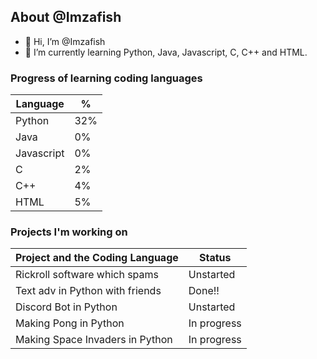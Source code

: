 ## About @Imzafish
- 👋 Hi, I’m @Imzafish
- 🌱 I’m currently learning Python, Java, Javascript, C, C++ and HTML.

### Progress of learning coding languages
 | Language | % |
 |----------|---|
 | Python   |32%|
 | Java     |0% |
 |Javascript|0% |
 |C         |2% |
 |C++       |4% |
 |HTML      |5% |
 
 

### Projects I'm working on
 | Project and the Coding Language| Status      |
 |--------------------------------|-------------|
 | Rickroll software which spams  |  Unstarted  |
 | Text adv in Python with friends| Done!!      |
 | Discord Bot in Python          | Unstarted   |
 | Making Pong in Python          | In progress | 
 | Making Space Invaders in Python| In progress |

<!---
Imzafish/Imzafish is a ✨ special ✨ repository because its `README.md` (this file) appears on your GitHub profile.
You can click the Preview link to take a look at your changes.
--->
